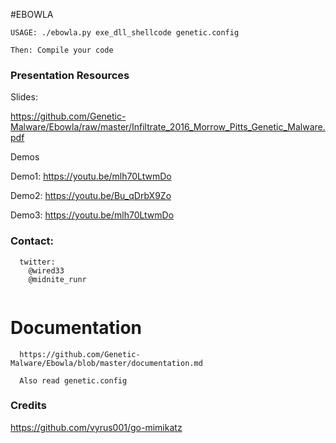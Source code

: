 #EBOWLA

```
USAGE: ./ebowla.py exe_dll_shellcode genetic.config

Then: Compile your code
```

### Presentation Resources

Slides:

https://github.com/Genetic-Malware/Ebowla/raw/master/Infiltrate_2016_Morrow_Pitts_Genetic_Malware.pdf

Demos

Demo1:
https://youtu.be/mlh70LtwmDo

Demo2:
https://youtu.be/Bu_qDrbX9Zo

Demo3:
https://youtu.be/mlh70LtwmDo


### Contact:
```
  twitter:
    @wired33
    @midnite_runr
    
```

# Documentation

```
  https://github.com/Genetic-Malware/Ebowla/blob/master/documentation.md
  
  Also read genetic.config

```

### Credits

https://github.com/vyrus001/go-mimikatz

